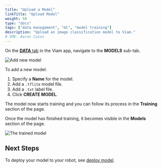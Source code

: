 ```yaml
---
title: "Upload a Model"
linkTitle: "Upload Model"
weight: 50
type: "docs"
tags: ["data management", "ml", "model training"]
description: "Upload an image classification model to Viam."
# SME: Aaron Casas
---
```


On the [**DATA** tab](https://app.viam.com/data/view) in the Viam app, navigate to the **MODELS** sub-tab.

![Add new model](../img/add-new-model.png)

To add a new model:

1. Specify a **Name** for the model.
2. Add a `.tflite` model file.
3. Add a `.txt` label file.
4. Click **CREATE MODEL**.

The model now starts training and you can follow its process in the **Training** section of the page.

Once the model has finished training, it becomes visible in the **Models** section of the page.

![The trained model](../img/stars-model.png)

## Next Steps

To deploy your model to your robot, see [deploy model](../deploy-model).
